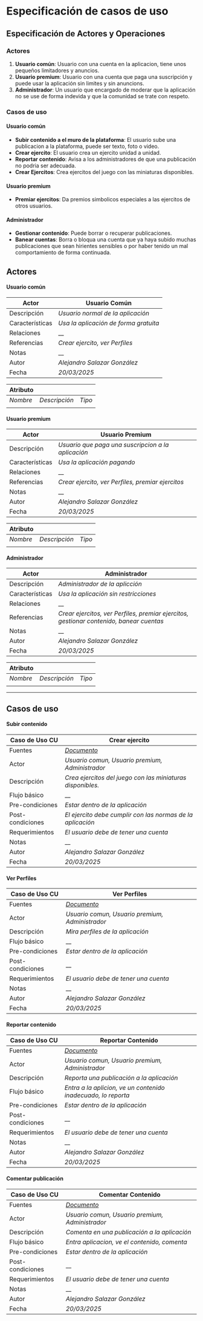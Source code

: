 # Especificación de casos de uso

## Especificación de Actores y Operaciones

### Actores

1. **Usuario común**: Usuario con una cuenta en la aplicacion, tiene unos pequeños limitadores y anuncios.
2. **Usuario premium**: Usuario con una cuenta que paga una suscripción y puede usar la aplicación sin limites y sin anuncions.
3. **Administrador**: Un usuario que encargado de moderar que la aplicación no se use de forma indevida y que la comunidad se trate con respeto.

### Casos de uso

#### Usuario común

* **Subir contenido a el muro de la plataforma**: El usuario sube una publicacion a la plataforma, puede ser texto, foto o video.
* **Crear ejercito**: El usuario crea un ejercito unidad a unidad.
* **Reportar contenido**: Avisa a los administradores de que una publicación no podria ser adecuada.
* **Crear Ejercitos**: Crea ejercitos del juego con las miniaturas disponibles.
  
#### Usuario premium

* **Premiar ejercitos**: Da premios simbolicos especiales a las ejercitos de otros usuarios.

#### Administrador

* **Gestionar contenido**: Puede borrar o recuperar publicaciones.
* **Banear cuentas**: Borra o bloqua una cuenta que ya haya subido muchas publicaciones que sean hirientes sensibles o por haber tenido un mal comportamiento de forma continuada.

## Actores

#### Usuario común

|  Actor | Usuario Común |
|---|---|
| Descripción  | _Usuario normal de la aplicación_  |
| Características  |_Usa la aplicación de forma gratuita_ |
| Relaciones | __  |
| Referencias | _Crear ejercito, ver Perfiles_ |
|  Notas |  __ |
| Autor  | _Alejandro Salazar González_ |
|Fecha | _20/03/2025_ |

|  Atributo |||
|---|---|---|
| _Nombre_  | _Descripción_  | _Tipo_ |
| | ||

#### Usuario premium

|  Actor | Usuario Premium |
|---|---|
| Descripción  | _Usuario que paga una suscripcion a la aplicación_  |
| Características  |_Usa la aplicación pagando_ |
| Relaciones | __  |
| Referencias | _Crear ejercito, ver Perfiles, premiar ejercitos_ |
|  Notas |  __ |
| Autor  | _Alejandro Salazar González_ |
|Fecha | _20/03/2025_ |

|  Atributo |||
|---|---|---|
| _Nombre_  | _Descripción_  | _Tipo_ |
| | ||

#### Administrador

|  Actor | Administrador |
|---|---|
| Descripción  | _Administrador de la aplicción_  |
| Características  |_Usa la aplicación sin restricciones_ |
| Relaciones | __  |
| Referencias | _Crear ejercitos, ver Perfiles, premiar ejercitos, gestionar contenido, banear cuentas_ |
|  Notas |  __ |
| Autor  | _Alejandro Salazar González_ |
|Fecha | _20/03/2025_ |

|  Atributo |||
|---|---|---|
| _Nombre_  | _Descripción_  | _Tipo_ |
| | ||

---

## Casos de uso

#### Subir contenido

|  Caso de Uso CU | Crear ejercito  |
  |---|---|
  | Fuentes  | _[Documento]()_  |
  | Actor  |  _Usuario comun, Usuario premium, Administrador_ |
  | Descripción | _Crea ejercitos del juego con las miniaturas disponibles._  |
  | Flujo básico | __ |
  | Pre-condiciones | _Estar dentro de la aplicación_  |  
  | Post-condiciones  | _El ejercito debe cumplir con las normas de la aplicación_  |  
  |  Requerimientos | _El usuario debe de tener una cuenta_  |
  |  Notas |  __ |
  | Autor  | _Alejandro Salazar González_ |
  |Fecha | _20/03/2025_ |

#### Ver Perfiles

|  Caso de Uso CU | Ver Perfiles  |
  |---|---|
  | Fuentes  | _[Documento]()_  |
  | Actor  |  _Usuario comun, Usuario premium, Administrador_ |
  | Descripción | _Mira perfiles de la aplicación_  |
  | Flujo básico | __ |
  | Pre-condiciones | _Estar dentro de la aplicación_  |  
  | Post-condiciones  | __  |  
  |  Requerimientos | _El usuario debe de tener una cuenta_  |
  |  Notas |  __ |
  | Autor  | _Alejandro Salazar González_ |
  |Fecha | _20/03/2025_ |

#### Reportar contenido

|  Caso de Uso CU | Reportar Contenido  |
  |---|---|
  | Fuentes  | _[Documento]()_  |
  | Actor  |  _Usuario comun, Usuario premium, Administrador_ |
  | Descripción | _Reporta una publicación a la aplicación_  |
  | Flujo básico | _Entra a la aplicion, ve un contenido inadecuado, lo reporta_ |
  | Pre-condiciones | _Estar dentro de la aplicación_  |  
  | Post-condiciones  | __  |  
  |  Requerimientos | _El usuario debe de tener una cuenta_  |
  |  Notas |  __ |
  | Autor  | _Alejandro Salazar González_ |
  |Fecha | _20/03/2025_ |

#### Comentar publicación

|  Caso de Uso CU | Comentar Contenido  |
  |---|---|
  | Fuentes  | _[Documento]()_  |
  | Actor  |  _Usuario comun, Usuario premium, Administrador_ |
  | Descripción | _Comenta en una publicación a la aplicación_  |
  | Flujo básico | _Entra aplicacion, ve el contenido, comenta_ |
  | Pre-condiciones | _Estar dentro de la aplicación_  |  
  | Post-condiciones  | __  |  
  |  Requerimientos | _El usuario debe de tener una cuenta_  |
  |  Notas |  __ |
  | Autor  | _Alejandro Salazar González_ |
  |Fecha | _20/03/2025_ |

####

